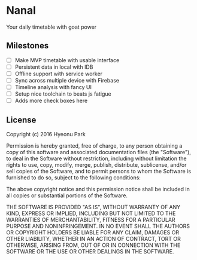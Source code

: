 Nanal
=====

Your daily timetable with goat power

## Milestones

- [ ] Make MVP timetable with usable interface
- [ ] Persistent data in local with IDB
- [ ] Offline support with service worker
- [ ] Sync across multiple device with Firebase
- [ ] Timeline analysis with fancy UI
- [ ] Setup nice toolchain to beats js fatigue
- [ ] Adds more check boxes here

## License

Copyright (c) 2016 Hyeonu Park


Permission is hereby granted, free of charge, to any person obtaining a copy of this software and associated documentation files (the "Software"), to deal in the Software without restriction, including without limitation the rights to use, copy, modify, merge, publish, distribute, sublicense, and/or sell copies of the Software, and to permit persons to whom the Software is furnished to do so, subject to the following conditions:

The above copyright notice and this permission notice shall be included in all copies or substantial portions of the Software.

THE SOFTWARE IS PROVIDED "AS IS", WITHOUT WARRANTY OF ANY KIND, EXPRESS OR IMPLIED, INCLUDING BUT NOT LIMITED TO THE WARRANTIES OF MERCHANTABILITY, FITNESS FOR A PARTICULAR PURPOSE AND NONINFRINGEMENT. IN NO EVENT SHALL THE AUTHORS OR COPYRIGHT HOLDERS BE LIABLE FOR ANY CLAIM, DAMAGES OR OTHER LIABILITY, WHETHER IN AN ACTION OF CONTRACT, TORT OR OTHERWISE, ARISING FROM, OUT OF OR IN CONNECTION WITH THE SOFTWARE OR THE USE OR OTHER DEALINGS IN THE SOFTWARE.
